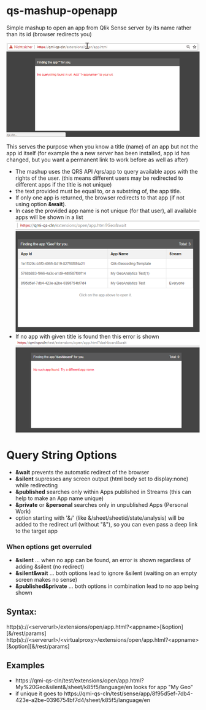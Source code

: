 # qs-mashup-openapp
Simple mashup to open an app from Qlik Sense server by its name rather than its id (browser redirects you)

![alt text](https://github.com/ChristofSchwarz/pics/raw/master/demo-open-app-mashup.gif "Screenrec")

This serves the purpose when you know a title (name) of an app but not the app id itself (for example the a new server has been installed, app id has changed, but you want a permanent link to work before as well as after)

* The mashup uses the QRS API /qrs/app to query available apps with the rights of the user. (this means different users may be redirected to different apps if the title is not unique)
* the text provided must be equal to, or a substring of, the app title.
* If only one app is returned, the browser redirects to that app (if not using option <b>&wait</b>). 
* In case the provided app name is not unique (for that user), all available apps will be shown in a list 
![](https://github.com/ChristofSchwarz/pics/raw/master/2018-06-29%2015_18_20-Qlik%20Sense%20Mashup.png "screenshot")
* If no app with given title is found then this error is shown
![alt text](https://github.com/ChristofSchwarz/pics/raw/master/qs-mashup-openapp-err.png "screenshot")

# Query String Options 
* <b>&wait</b> prevents the automatic redirect of the browser
* <b>&silent</b> supresses any screen output (html body set to display:none) while redirecting
* <b>&published</b> searches only within Apps published in Streams (this can help to make an App name unique)
* <b>&private</b> or <b>&personal</b> searches only in unpublished Apps (Personal Work)
* option starting with '&/' (like &/sheet/sheetid/state/analysis) will be added to the redirect url (without "&"), so you can even pass a deep link to the target app

### When options get overruled
* <b>&silent</b> ... when no app can be found, an error is shown regardless of adding &silent (no redirect)
* <b>&silent&wait</b> ... both options lead to ignore &silent (waiting on an empty screen makes no sense)
* <b>&published&private</b> ... both options in combination lead to no app being shown

## Syntax:
http(s)://&lt;serverurl&gt;/extensions/open/app.html?&lt;appname&gt;[&option][&/rest/params]
http(s)://&lt;serverurl&gt;/&lt;virtualproxy&gt;/extensions/open/app.html?&lt;appname&gt;[&option][&/rest/params]


## Examples
* https://qmi-qs-cln/test/extensions/open/app.html?My%20Geo&silent&/sheet/k85f5/language/en looks for app "My&nbsp;Geo"
* if unique it goes to
https://qmi-qs-cln/test/sense/app/8f95d5ef-7db4-423e-a2be-0396754bf7d4/sheet/k85f5/language/en 
